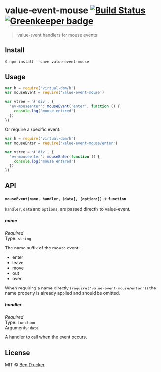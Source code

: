 # value-event-mouse [![Build Status](https://travis-ci.org/bendrucker/value-event-mouse.svg?branch=master)](https://travis-ci.org/bendrucker/value-event-mouse) [![Greenkeeper badge](https://badges.greenkeeper.io/bendrucker/value-event-mouse.svg)](https://greenkeeper.io/)

> value-event handlers for mouse events


## Install

```
$ npm install --save value-event-mouse
```


## Usage

```js
var h = require('virtual-dom/h')
var mouseEvent = require('value-event-mouse')

var vtree = h('div', {
  'ev-mouseenter': mouseEvent('enter', function () {
    console.log('mouse entered')
  })
})
```

Or require a specific event:

```js
var h = require('virtual-dom/h')
var mouseEnter = require('value-event-mouse/enter')

var vtree = h('div', {
  'ev-mouseenter': mouseEnter(function () {
    console.log('mouse entered')
  })
})
```

## API

#### `mouseEvent(name, handler, [data], [options])` -> `function`

`handler`, `data` and `options`, are passed directly to value-event.

##### name

*Required*  
Type: `string`

The name suffix of the mouse event:

* enter
* leave
* move
* out
* over

When requiring a name directly (`require('value-event-mouse/enter')`) the name property is already applied and should be omitted.

##### handler

*Required*  
Type: `function`  
Arguments: `data`

A handler to call when the event occurs.


## License

MIT © [Ben Drucker](http://bendrucker.me)
